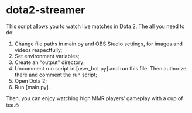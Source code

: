 # dota2-streamer
This script allows you to watch live matches in Dota 2.
The all you need to do: 

<!-- 1. Uncomment all commented lines in script; -->
1. Change file paths in main.py and OBS Studio settings, for images and videos respectfully;
2. Set environment variables;
3. Create an "output" directory;
3. Uncomment run script in [user_bot.py] and run this file. Then authorize there and comment the run script;
4. Open Dota 2;
5. Run [main.py].

Then, you can enjoy watching high MMR players' gameplay with a cup of tea.☕️